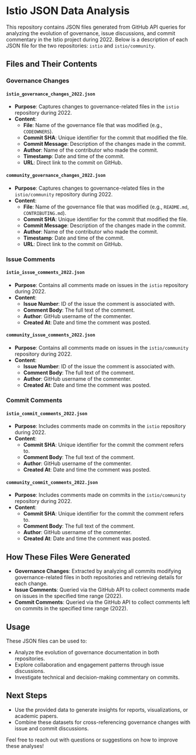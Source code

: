 # Istio JSON Data Analysis

This repository contains JSON files generated from GitHub API queries for analyzing the evolution of governance, issue discussions, and commit commentary in the Istio project during 2022. Below is a description of each JSON file for the two repositories: `istio` and `istio/community`.

## **Files and Their Contents**

### Governance Changes

#### `istio_governance_changes_2022.json`
- **Purpose**: Captures changes to governance-related files in the `istio` repository during 2022.
- **Content**:
  - **File**: Name of the governance file that was modified (e.g., `CODEOWNERS`).
  - **Commit SHA**: Unique identifier for the commit that modified the file.
  - **Commit Message**: Description of the changes made in the commit.
  - **Author**: Name of the contributor who made the commit.
  - **Timestamp**: Date and time of the commit.
  - **URL**: Direct link to the commit on GitHub.

#### `community_governance_changes_2022.json`
- **Purpose**: Captures changes to governance-related files in the `istio/community` repository during 2022.
- **Content**:
  - **File**: Name of the governance file that was modified (e.g., `README.md`, `CONTRIBUTING.md`).
  - **Commit SHA**: Unique identifier for the commit that modified the file.
  - **Commit Message**: Description of the changes made in the commit.
  - **Author**: Name of the contributor who made the commit.
  - **Timestamp**: Date and time of the commit.
  - **URL**: Direct link to the commit on GitHub.

### Issue Comments

#### `istio_issue_comments_2022.json`
- **Purpose**: Contains all comments made on issues in the `istio` repository during 2022.
- **Content**:
  - **Issue Number**: ID of the issue the comment is associated with.
  - **Comment Body**: The full text of the comment.
  - **Author**: GitHub username of the commenter.
  - **Created At**: Date and time the comment was posted.

#### `community_issue_comments_2022.json`
- **Purpose**: Contains all comments made on issues in the `istio/community` repository during 2022.
- **Content**:
  - **Issue Number**: ID of the issue the comment is associated with.
  - **Comment Body**: The full text of the comment.
  - **Author**: GitHub username of the commenter.
  - **Created At**: Date and time the comment was posted.

### Commit Comments

#### `istio_commit_comments_2022.json`
- **Purpose**: Includes comments made on commits in the `istio` repository during 2022.
- **Content**:
  - **Commit SHA**: Unique identifier for the commit the comment refers to.
  - **Comment Body**: The full text of the comment.
  - **Author**: GitHub username of the commenter.
  - **Created At**: Date and time the comment was posted.

#### `community_commit_comments_2022.json`
- **Purpose**: Includes comments made on commits in the `istio/community` repository during 2022.
- **Content**:
  - **Commit SHA**: Unique identifier for the commit the comment refers to.
  - **Comment Body**: The full text of the comment.
  - **Author**: GitHub username of the commenter.
  - **Created At**: Date and time the comment was posted.

## **How These Files Were Generated**
- **Governance Changes**: Extracted by analyzing all commits modifying governance-related files in both repositories and retrieving details for each change.
- **Issue Comments**: Queried via the GitHub API to collect comments made on issues in the specified time range (2022).
- **Commit Comments**: Queried via the GitHub API to collect comments left on commits in the specified time range (2022).

## **Usage**
These JSON files can be used to:
- Analyze the evolution of governance documentation in both repositories.
- Explore collaboration and engagement patterns through issue discussions.
- Investigate technical and decision-making commentary on commits.

## **Next Steps**
- Use the provided data to generate insights for reports, visualizations, or academic papers.
- Combine these datasets for cross-referencing governance changes with issue and commit discussions.

Feel free to reach out with questions or suggestions on how to improve these analyses!

